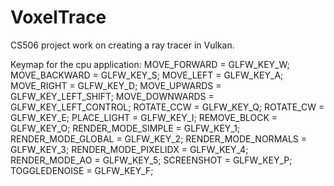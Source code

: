 # VoxelTrace
CS506 project work on creating a ray tracer in Vulkan.

Keymap for the cpu application:
MOVE_FORWARD = GLFW_KEY_W;
MOVE_BACKWARD = GLFW_KEY_S;
MOVE_LEFT = GLFW_KEY_A;
MOVE_RIGHT = GLFW_KEY_D;
MOVE_UPWARDS = GLFW_KEY_LEFT_SHIFT;
MOVE_DOWNWARDS = GLFW_KEY_LEFT_CONTROL;
ROTATE_CCW = GLFW_KEY_Q;
ROTATE_CW = GLFW_KEY_E;
PLACE_LIGHT = GLFW_KEY_I;
REMOVE_BLOCK = GLFW_KEY_O;
RENDER_MODE_SIMPLE = GLFW_KEY_1;
RENDER_MODE_GLOBAL = GLFW_KEY_2;
RENDER_MODE_NORMALS = GLFW_KEY_3;
RENDER_MODE_PIXELIDX = GLFW_KEY_4;
RENDER_MODE_AO = GLFW_KEY_5;
SCREENSHOT = GLFW_KEY_P;
TOGGLEDENOISE = GLFW_KEY_F;